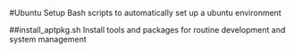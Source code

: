 #Ubuntu Setup
Bash scripts to automatically set up a ubuntu environment

##install_aptpkg.sh
Install tools and packages for routine development and system management
